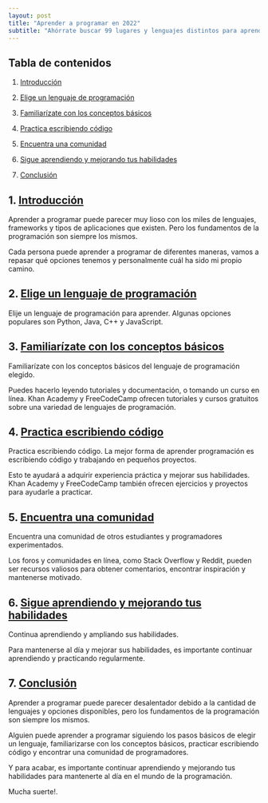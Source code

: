 ```yaml
---
layout: post
title: "Aprender a programar en 2022"
subtitle: "Ahórrate buscar 99 lugares y lenguajes distintos para aprender a programar."
---
```


## Tabla de contenidos

1. [Introducción](#1-introducción)

2. [Elige un lenguaje de programación](#2-elige-un-lenguaje-de-programación)

3. [Familiarízate con los conceptos básicos](#3-familiarízate-con-los-conceptos-básicos)

4. [Practica escribiendo código](#4-practica-escribiendo-código)

5. [Encuentra una comunidad](#5-encuentra-una-comunidad)

6. [Sigue aprendiendo y mejorando tus habilidades](#6-sigue-aprendiendo-y-mejorando-tus-habilidades)

7. [Conclusión](#7-conclusión)


## 1. [Introducción][index]
Aprender a programar puede parecer muy lioso con los miles de lenguajes, frameworks y tipos de aplicaciones que existen. Pero los fundamentos de la programación son siempre los mismos.
   
Cada persona puede aprender a programar de diferentes maneras, vamos a repasar qué opciones tenemos y personalmente cuál ha sido mi propio camino.

## 2. [Elige un lenguaje de programación][index]
Elije un lenguaje de programación para aprender. Algunas opciones populares son Python, Java, C++ y JavaScript.

## 3. [Familiarízate con los conceptos básicos][index]
Familiarízate con los conceptos básicos del lenguaje de programación elegido. 
  
Puedes hacerlo leyendo tutoriales y documentación, o tomando un curso en línea. Khan Academy y FreeCodeCamp ofrecen tutoriales y cursos gratuitos sobre una variedad de lenguajes de programación.

## 4. [Practica escribiendo código][index]
Practica escribiendo código. La mejor forma de aprender programación es escribiendo código y trabajando en pequeños proyectos. 
  
Esto te ayudará a adquirir experiencia práctica y mejorar sus habilidades. Khan Academy y FreeCodeCamp también ofrecen ejercicios y proyectos para ayudarle a practicar.

## 5. [Encuentra una comunidad][index]
Encuentra una comunidad de otros estudiantes y programadores experimentados. 
  
Los foros y comunidades en línea, como Stack Overflow y Reddit, pueden ser recursos valiosos para obtener comentarios, encontrar inspiración y mantenerse motivado.

## 6. [Sigue aprendiendo y mejorando tus habilidades][index]
Continua aprendiendo y ampliando sus habilidades. 
  
Para mantenerse al día y mejorar sus habilidades, es importante continuar aprendiendo y practicando regularmente.

## 7. [Conclusión][index]
Aprender a programar puede parecer desalentador debido a la cantidad de lenguajes y opciones disponibles, pero los fundamentos de la programación son siempre los mismos.   
  
Alguien puede aprender a programar siguiendo los pasos básicos de elegir un lenguaje, familiarizarse con los conceptos básicos, practicar escribiendo código y encontrar una comunidad de programadores. 

Y para acabar, es importante continuar aprendiendo y mejorando tus habilidades para mantenerte al día en el mundo de la programación. 
  
Mucha suerte!.


[index]: #tabla-de-contenidos